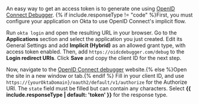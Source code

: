 An easy way to get an access token is to generate one using [OpenID Connect Debugger](https://oidcdebugger.com/). {% if include.responseType != "code" %}First, you must configure your application on Okta to use OpenID Connect's implicit flow.

Run `okta login` and open the resulting URL in your browser. Go to the **Applications** section and select the application you just created. Edit its General Settings and add **Implicit (Hybrid)** as an allowed grant type, with access token enabled. Then, add `https://oidcdebugger.com/debug` to the **Login redirect URIs**. Click **Save** and copy the client ID for the next step.

Now, navigate to the [OpenID Connect debugger](https://oidcdebugger.com/) website.{% else %}Open the site in a new window or tab.{% endif %} Fill in your client ID, and use `https://{yourOktaDomain}/oauth2/default/v1/authorize` for the Authorize URI. The `state` field must be filled but can contain any characters. Select **{{ include.responseType | default: 'token' }}** for the response type.
